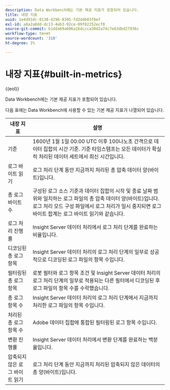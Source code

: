 ```yaml
---
description: Data Workbench에는 기본 제공 지표가 포함되어 있습니다.
title: 내장 지표
uuid: 1e4d91dc-0130-4296-8395-fd2ddb03f6ef
exl-id: a8a2a8dd-dc13-4eb3-92ce-09f02252ecf0
source-git-commit: b1dda69a606a16dccca30d2a74c7e63dbd27936c
workflow-type: tm+mt
source-wordcount: '310'
ht-degree: 1%

---
```


# 내장 지표{#built-in-metrics}

{{eol}}

Data Workbench에는 기본 제공 지표가 포함되어 있습니다.

다음 표에는 Data Workbench에 사용할 수 있는 기본 제공 지표가 나열되어 있습니다.

| 내장 지표 | 설명 |
|---|---|
| 기준 | 1600년 1월 1일 00:00 UTC 이후 100나노초 간격으로 데이터 집합의 시간 기준. 기준 타임스탬프는 모든 데이터가 확실히 처리된 데이터 세트에서 최신 시간입니다. |
| 로그 바이트 읽기 | 로그 처리 단계 동안 지금까지 처리된 총 압축 데이터 양(바이트)입니다. |
| 총 로그 바이트 수 | 구성된 로그 소스 기준과 데이터 집합의 시작 및 종료 날짜 범위와 일치하는 로그 파일의 총 압축 데이터 양(바이트)입니다. 로그 처리 모드 구성 파일에서 로그 처리가 일시 중지되면 로그 바이트 합계는 로그 바이트 읽기와 같습니다. |
| 로그 처리 진행률 | Insight Server 데이터 처리에서 로그 처리 단계를 완료하는 비율입니다. |
| 디코딩된 총 로그 항목 | Insight Server 데이터 처리의 로그 처리 단계의 일부로 성공적으로 디코딩된 로그 파일의 항목 수입니다. |
| 필터링된 총 로그 항목 | 로봇 필터와 로그 항목 조건 및 Insight Server 데이터 처리의 로그 처리 단계의 일부로 적용되는 다른 필터에서 디코딩된 후 로그 파일의 항목 수를 수락했습니다. |
| 총 로그 항목 수 | Insight Server 데이터 처리의 로그 처리 단계에서 지금까지 처리한 로그 파일의 항목 수입니다. |
| 처리된 총 로그 항목 수 | Adobe 데이터 집합에 통합된 필터링된 로그 항목 수입니다. |
| 변환 진행률 | Insight Server 데이터 처리에서 변환 단계를 완료하는 백분율입니다. |
| 압축되지 않은 로그 바이트 읽기 | 로그 처리 단계 동안 지금까지 처리된 압축되지 않은 데이터의 총 양(바이트)입니다. |
